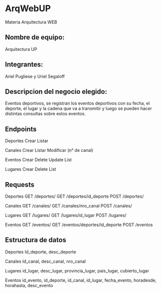 # ArqWebUP
Materia Arquitectura WEB

## Nombre de equipo:
Arquitectura UP

## Integrantes:
Ariel Pugliese y Uriel Segaloff

## Descripcion del negocio elegido:
Eventos deportivos, se registran los eventos deportivos con su fecha,
el deporte, el lugar y la cadena que va a transmitir y luego se pueden hacer distintas consultas sobre estos eventos.

## Endpoints
Deportes
  Crear
  Listar

Canales
  Crear
  Listar
  Modificar (n° de canal)

Eventos
  Crear
  Delete
  Update
  List

Lugares
  Crear
  Delete
  List

## Requests
Deportes
  GET /deportes/
  GET /deportes/id_deporte
  POST /deportes/

Canales
  GET /canales/
  GET /canales/nro_canal
  POST /canales/

Lugares
  GET /lugares/
  GET /lugares/id_lugar
  POST /lugares/
  
Eventos
  GET /eventos/
  GET /eventos/deportes/id_deporte
  POST /eventos

## Estructura de datos
Deportes
Id_deporte, desc_deporte

Canales
Id_canal, desc_canal, nro_canal

Lugares
id_lugar, desc_lugar, provincia_lugar, pais_lugar, cubierto_lugar

Eventos
id_evento, id_deporte, id_canal, id_lugar, fecha_evento, horadesde, horahasta, desc_evento

